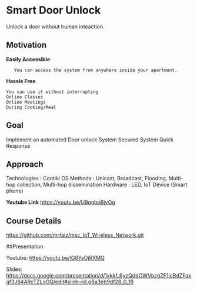 Smart Door Unlock
==================

Unlock a door without human inteaction. 

## Motivation ##

**Easily Accessible**

       You can access the system from anywhere inside your apartment.
**Hassle Free**

    You can use it without interrupting 
    Online Classes
    Online Meetings
    During Cooking/Meal

## Goal ##

Implement an automated Door unlock System
Secured System
Quick Response

## Approach ##

Technologies : Contiki OS
Methods : Unicast, Broadcast, Flooding, Multi-hop collection, Multi-hop dissemination
Hardware : LED,  IoT Device (Smart phone)

**Youtube Link**
https://youtu.be/U9qgboBjvOg


## Course Details ##

https://github.com/mrfaiz/msc_IoT_Wireless_Network.git


##Presentation

Youtube:
https://youtu.be/lG8YsOjRXMQ

Slides:
https://docs.google.com/presentation/d/1xkkf_6yzQddOWVbzgZF1IcBdZFaxgf3J64ARcTZLoGQ/edit#slide=id.g8a3e69df28_0_18